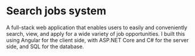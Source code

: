 # Search jobs system
A full-stack web application that enables users to easily and conveniently search, view, and apply for a wide variety of job opportunities. I built this using Angular for the client side, with ASP.NET Core and C# for the server side, and SQL for the database.
